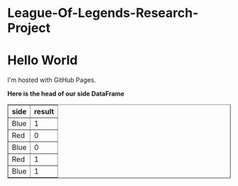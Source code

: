 # League-Of-Legends-Research-Project
<!DOCTYPE html>
<html>
<body>
<h1>Hello World</h1>
<p>I'm hosted with GitHub Pages.</p>
<p>
<strong> Here is the head of our side DataFrame</strong>
    
</p>
<table border="1" class="dataframe">
  <thead>
    <tr>
      <th style="text-align: right">side</th>
      <th style="text-align: right">result</th>
    </tr>
  </thead>
  <tbody>
    <tr>
      <td>Blue</td>
      <td>1</td>
    </tr>
    <tr>
      <td>Red</td>
      <td>0</td>
    </tr>
    <tr>
      <td>Blue</td>
      <td>0</td>
    </tr>
    <tr>
      <td>Red</td>
      <td>1</td>
    </tr>
    <tr>
      <td>Blue</td>
      <td>1</td>
    </tr>
  </tbody>
</table>
</div>
</body>
</html>
